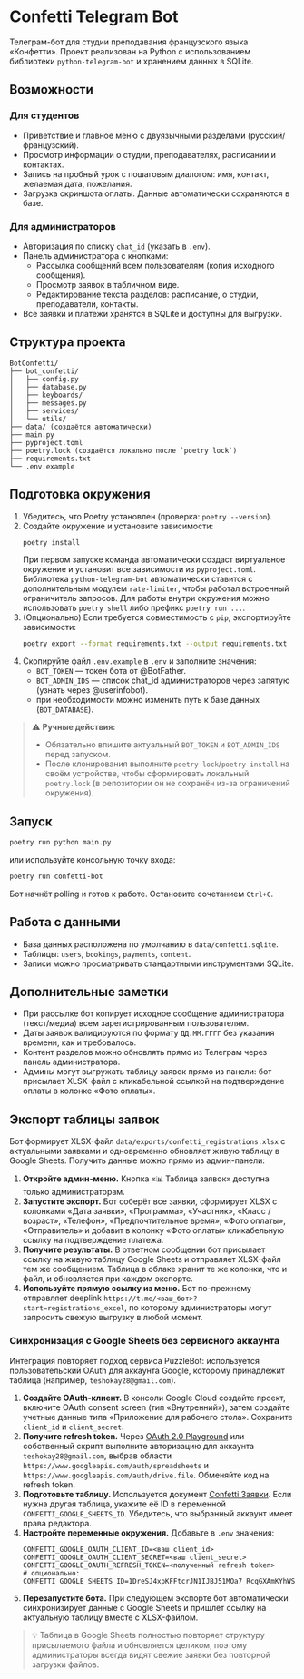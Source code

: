 # Confetti Telegram Bot

Телеграм-бот для студии преподавания французского языка «Конфетти». Проект реализован на Python с использованием библиотеки `python-telegram-bot` и хранением данных в SQLite.

## Возможности

### Для студентов
- Приветствие и главное меню с двуязычными разделами (русский/французский).
- Просмотр информации о студии, преподавателях, расписании и контактах.
- Запись на пробный урок с пошаговым диалогом: имя, контакт, желаемая дата, пожелания.
- Загрузка скриншота оплаты. Данные автоматически сохраняются в базе.

### Для администраторов
- Авторизация по списку `chat_id` (указать в `.env`).
- Панель администратора с кнопками:
  - Рассылка сообщений всем пользователям (копия исходного сообщения).
  - Просмотр заявок в табличном виде.
  - Редактирование текста разделов: расписание, о студии, преподаватели, контакты.
- Все заявки и платежи хранятся в SQLite и доступны для выгрузки.

## Структура проекта
```
BotConfetti/
├── bot_confetti/
│   ├── config.py
│   ├── database.py
│   ├── keyboards/
│   ├── messages.py
│   ├── services/
│   └── utils/
├── data/ (создаётся автоматически)
├── main.py
├── pyproject.toml
├── poetry.lock (создаётся локально после `poetry lock`)
├── requirements.txt
└── .env.example
```

## Подготовка окружения

1. Убедитесь, что Poetry установлен (проверка: `poetry --version`).
2. Создайте окружение и установите зависимости:
   ```bash
   poetry install
   ```
   При первом запуске команда автоматически создаст виртуальное окружение и
   установит все зависимости из `pyproject.toml`. Библиотека `python-telegram-bot`
   автоматически ставится с дополнительным модулем `rate-limiter`, чтобы работал
   встроенный ограничитель запросов. Для работы внутри окружения
   можно использовать `poetry shell` либо префикс `poetry run ...`.
3. (Опционально) Если требуется совместимость с `pip`, экспортируйте зависимости:
   ```bash
   poetry export --format requirements.txt --output requirements.txt
   ```
4. Скопируйте файл `.env.example` в `.env` и заполните значения:
   - `BOT_TOKEN` — токен бота от @BotFather.
   - `BOT_ADMIN_IDS` — список chat_id администраторов через запятую (узнать через @userinfobot).
   - при необходимости можно изменить путь к базе данных (`BOT_DATABASE`).

> ⚠️ **Ручные действия:**
> - Обязательно впишите актуальный `BOT_TOKEN` и `BOT_ADMIN_IDS` перед запуском.
> - После клонирования выполните `poetry lock`/`poetry install` на своём устройстве,
>   чтобы сформировать локальный `poetry.lock` (в репозитории он не сохранён из-за
>   ограничений окружения).

## Запуск

```bash
poetry run python main.py
```

или используйте консольную точку входа:

```bash
poetry run confetti-bot
```

Бот начнёт polling и готов к работе. Остановите сочетанием `Ctrl+C`.

## Работа с данными

- База данных расположена по умолчанию в `data/confetti.sqlite`.
- Таблицы: `users`, `bookings`, `payments`, `content`.
- Записи можно просматривать стандартными инструментами SQLite.

## Дополнительные заметки

- При рассылке бот копирует исходное сообщение администратора (текст/медиа) всем зарегистрированным пользователям.
- Даты заявок валидируются по формату `ДД.ММ.ГГГГ` без указания времени, как и требовалось.
- Контент разделов можно обновлять прямо из Телеграм через панель администратора.
- Админы могут выгружать таблицу заявок прямо из панели: бот присылает XLSX-файл
  с кликабельной ссылкой на подтверждение оплаты в колонке «Фото оплаты».

## Экспорт таблицы заявок

Бот формирует XLSX-файл `data/exports/confetti_registrations.xlsx` с актуальными заявками и одновременно обновляет живую таблицу в Google Sheets. Получить данные можно прямо из админ-панели:

1. **Откройте админ-меню.** Кнопка «📊 Таблица заявок» доступна только администраторам.
2. **Запустите экспорт.** Бот соберёт все заявки, сформирует XLSX с колонками «Дата заявки», «Программа», «Участник», «Класс / возраст», «Телефон», «Предпочтительное время», «Фото оплаты», «Отправитель» и добавит в колонку «Фото оплаты» кликабельную ссылку на подтверждение платежа.
3. **Получите результаты.** В ответном сообщении бот присылает ссылку на живую таблицу Google Sheets и отправляет XLSX-файл тем же сообщением. Таблица в облаке хранит те же колонки, что и файл, и обновляется при каждом экспорте.
4. **Используйте прямую ссылку из меню.** Бот по-прежнему отправляет deeplink `https://t.me/<ваш_бот>?start=registrations_excel`, по которому администраторы могут запросить свежую выгрузку в любой момент.

### Синхронизация с Google Sheets без сервисного аккаунта

Интеграция повторяет подход сервиса PuzzleBot: используется пользовательский OAuth для аккаунта Google, которому принадлежит таблица (например, `teshokay28@gmail.com`).

1. **Создайте OAuth-клиент.** В консоли Google Cloud создайте проект, включите OAuth consent screen (тип «Внутренний»), затем создайте учетные данные типа «Приложение для рабочего стола». Сохраните `client_id` и `client_secret`.
2. **Получите refresh token.** Через [OAuth 2.0 Playground](https://developers.google.com/oauthplayground) или собственный скрипт выполните авторизацию для аккаунта `teshokay28@gmail.com`, выбрав области `https://www.googleapis.com/auth/spreadsheets` и `https://www.googleapis.com/auth/drive.file`. Обменяйте код на refresh token.
3. **Подготовьте таблицу.** Используется документ [Confetti Заявки](https://docs.google.com/spreadsheets/d/1DreSJ4xpKFFtcrJN1IJBJ51MOa7_RcqGXAmKYhWSlfA/edit?usp=sharing). Если нужна другая таблица, укажите её ID в переменной `CONFETTI_GOOGLE_SHEETS_ID`. Убедитесь, что выбранный аккаунт имеет права редактора.
4. **Настройте переменные окружения.** Добавьте в `.env` значения:
   ```env
   CONFETTI_GOOGLE_OAUTH_CLIENT_ID=<ваш client_id>
   CONFETTI_GOOGLE_OAUTH_CLIENT_SECRET=<ваш client_secret>
   CONFETTI_GOOGLE_OAUTH_REFRESH_TOKEN=<полученный refresh token>
   # опционально:
   CONFETTI_GOOGLE_SHEETS_ID=1DreSJ4xpKFFtcrJN1IJBJ51MOa7_RcqGXAmKYhWSlfA
   ```
5. **Перезапустите бота.** При следующем экспорте бот автоматически синхронизирует данные с Google Sheets и пришлёт ссылку на актуальную таблицу вместе с XLSX-файлом.

> 💡 Таблица в Google Sheets полностью повторяет структуру присылаемого файла и обновляется целиком, поэтому администраторы всегда видят свежие заявки без повторной загрузки файлов.
